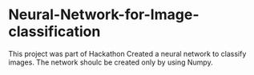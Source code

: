 # Neural-Network-for-Image-classification
This project was part of Hackathon
Created a neural network to classify images.
The network shoulc be created only by using Numpy.
